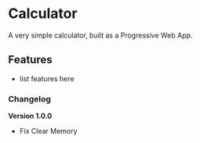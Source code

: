 # Calculator

A very simple calculator, built as a Progressive Web App.

## Features

- list features here

### Changelog

**Version 1.0.0**

- Fix Clear Memory
